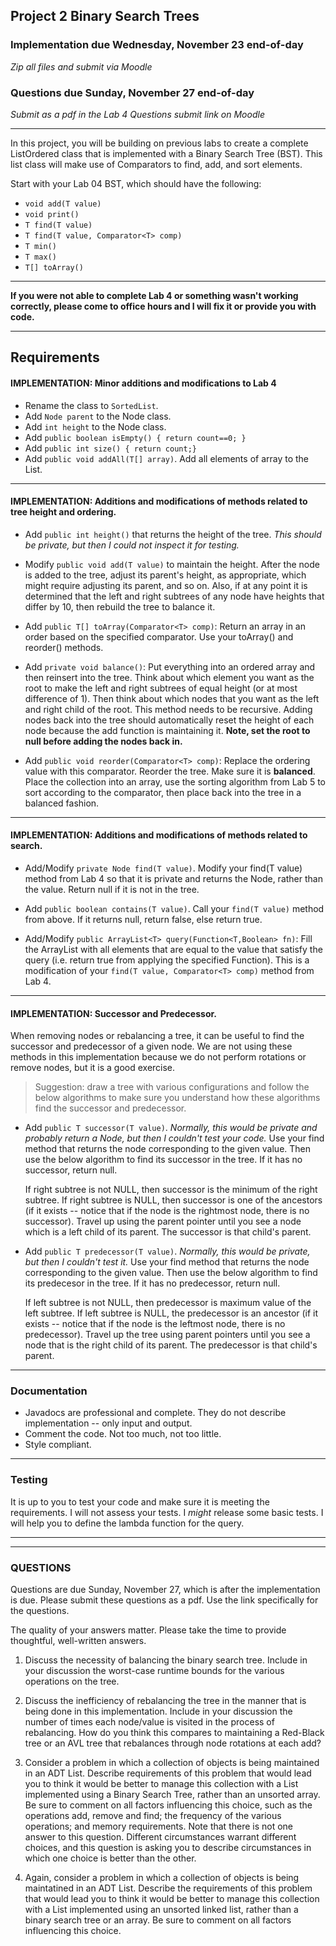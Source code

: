 ## Project 2 Binary Search Trees

### Implementation due Wednesday, November 23 end-of-day
_Zip all files and submit via Moodle_

### Questions due Sunday, November 27 end-of-day
_Submit as a pdf in the Lab 4 Questions submit link on Moodle_


<hr>

In this project, you will be building on previous labs to create a complete ListOrdered class that is implemented with a Binary Search Tree (BST). This list class will make use of Comparators to find, add, and sort elements.

Start with your Lab 04 BST, which should have the following:

- `void add(T value)`
- `void print()`
- `T find(T value)`
- `T find(T value, Comparator<T> comp)`
- `T min()`
- `T max()`
- `T[] toArray()`

<hr>

**If you were not able to complete Lab 4 or something wasn't working correctly, please come to office hours and I will fix it or provide you with code.**

<hr>


## Requirements

#### IMPLEMENTATION: Minor additions and modifications to Lab 4

- Rename the class to `SortedList`.
- Add `Node parent` to the Node class.
- Add `int height` to the Node class.
- Add `public boolean isEmpty() { return count==0; }`
- Add `public int size() { return count;}`
- Add `public void addAll(T[] array)`. Add all elements of array to the List.

<hr>

#### IMPLEMENTATION: Additions and modifications of methods related to tree height and ordering.

- Add `public int height()` that returns the height of the tree. _This should be private, but then I could not inspect it for testing._

- Modify `public void add(T value)` to maintain the height. After the node is added to the tree, adjust its parent's height, as appropriate, which might require adjusting its parent, and so on. Also, if at any point it is determined that the left and right subtrees of any node have heights that differ by 10, then rebuild the tree to balance it.

- Add `public T[] toArray(Comparator<T> comp)`: Return an array in an order based on the specified comparator. Use your toArray() and reorder() methods.

- Add `private void balance()`: Put everything into an ordered array and then reinsert into the tree. Think about which element you want as the root to make the left and right subtrees of equal height (or at most difference of 1). Then think about which nodes that you want as the left and right child of the root. This method needs to be recursive. Adding nodes back into the tree should automatically reset the height of each node because the add function is maintaining it. **Note, set the root to null before adding the nodes back in.**

- Add `public void reorder(Comparator<T> comp)`: Replace the ordering value with this comparator. Reorder the tree. Make sure it is **balanced**. Place the collection into an array, use the sorting algorithm from Lab 5 to sort according to the comparator, then place back into the tree in a balanced fashion.

<hr>

#### IMPLEMENTATION: Additions and modifications of methods related to search.

- Add/Modify `private Node find(T value)`. Modify your find(T value) method from Lab 4 so that it is private and returns the Node, rather than the value. Return null if it is not in the tree.

- Add `public boolean contains(T value)`. Call your `find(T value)` method from above. If it returns null, return false, else return true.

- Add/Modify `public ArrayList<T> query(Function<T,Boolean> fn)`: Fill the ArrayList with all elements that are equal to the value that satisfy the query (i.e. return true from applying the specified Function). This is a modification of your `find(T value, Comparator<T> comp)` method from Lab 4.

<hr>

#### IMPLEMENTATION: Successor and Predecessor.

When removing nodes or rebalancing a tree, it can be useful to find the successor and predecessor of a given node. We are not using these methods in this implementation because we do not perform rotations or remove nodes, but it is a good exercise.

> Suggestion: draw a tree with various configurations and follow the below algorithms to make sure you understand how these algorithms find the successor and predecessor.

- Add `public T successor(T value)`.  _Normally, this would be private and probably return a Node, but then I couldn't test your code._ Use your find method that returns the node corresponding to the given value. Then use the below algorithm to find its successor in the tree. If it has no successor, return null.

  If right subtree is not NULL, then successor is the minimum of the right subtree.
  If right subtree is NULL, then successor is one of the ancestors (if it exists -- notice that if the node is the rightmost node, there is no successor). Travel up using the parent pointer until you see a node which is a left child of its parent. The successor is that child's parent.

- Add `public T predecessor(T value)`. _Normally, this would be private, but then I couldn't test it._ Use your find method that returns the node corresponding to the given value. Then use the below algorithm to find its predecesor in the tree. If it has no predecessor, return null.

  If left subtree is not NULL, then predecessor is maximum value of the left subtree.
  If left subtree is NULL, the predecessor is an ancestor (if it exists -- notice that if the node is the leftmost node, there is no predecessor). Travel up the tree using parent pointers until you see a node that is the right child of its parent. The predecessor is that child's parent.

<hr>

### Documentation

- Javadocs are professional and complete. They do not describe implementation -- only input and output.
- Comment the code. Not too much, not too little.
- Style compliant.

<hr>

### Testing

It is up to you to test your code and make sure it is meeting the requirements. I will not assess your tests. I _might_ release some basic tests. I will help you to define the lambda function for the query.

<hr>
<hr>

### QUESTIONS

Questions are due Sunday, November 27, which is after the implementation is due. Please submit these questions as a pdf. Use the link specifically for the questions.

The quality of your answers matter. Please take the time to provide thoughtful, well-written answers.

1. Discuss the necessity of balancing the binary search tree. Include in your discussion the worst-case runtime bounds for the various operations on the tree.

2. Discuss the inefficiency of rebalancing the tree in the manner that is being done in this implementation. Include in your discussion the number of times each node/value is visited in the process of rebalancing. How do you think this compares to maintaining a Red-Black tree or an AVL tree that rebalances through node rotations at each add?

3. Consider a problem in which a collection of objects is being maintained in an ADT List. Describe requirements of this problem that would lead you to think it would be better to manage this collection with a List implemented using a Binary Search Tree, rather than an unsorted array. Be sure to comment on all factors influencing this choice, such as the operations add, remove and find; the frequency of the various operations; and memory requirements. Note that there is not one answer to this question. Different circumstances warrant different choices, and this question is asking you to describe circumstances in which one choice is better than the other.

4. Again, consider a problem in which a collection of objects is being maintatined in an ADT List. Describe the requirements of this problem that would lead you to think it would be better to manage this collection with a List implemented using an unsorted linked list, rather than a binary search tree or an array. Be sure to comment on all factors influencing this choice.
